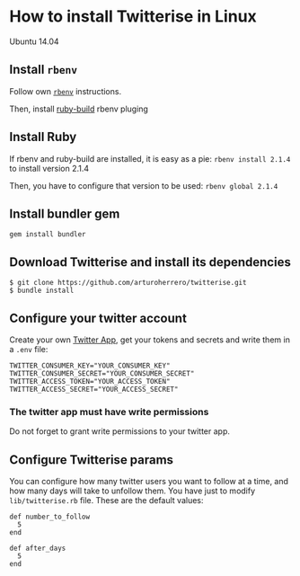 # How to install Twitterise in Linux

Ubuntu 14.04

## Install `rbenv`

Follow own [`rbenv`](https://github.com/sstephenson/rbenv#installation) instructions.

Then, install [ruby-build](https://github.com/sstephenson/ruby-build#readme) rbenv pluging

## Install Ruby

If rbenv and ruby-build are installed, it is easy as a pie: `rbenv install 2.1.4` to
install version 2.1.4

Then, you have to configure that version to be used: `rbenv global 2.1.4`

## Install bundler gem

`gem install bundler`

## Download Twitterise and install its dependencies

	$ git clone https://github.com/arturoherrero/twitterise.git
	$ bundle install

## Configure your twitter account

Create your own [Twitter App](https://apps.twitter.com), get your tokens and secrets
and write them in a `.env` file:

```
TWITTER_CONSUMER_KEY="YOUR_CONSUMER_KEY"
TWITTER_CONSUMER_SECRET="YOUR_CONSUMER_SECRET"
TWITTER_ACCESS_TOKEN="YOUR_ACCESS_TOKEN"
TWITTER_ACCESS_SECRET="YOUR_ACCESS_SECRET"
```

### The twitter app must have write permissions

Do not forget to grant write permissions to your twitter app.

## Configure Twitterise params

You can configure how many twitter users you want to follow at a time, and how many
days will take to unfollow them. You have just to modify `lib/twitterise.rb` file.
These are the default values:

```
def number_to_follow
  5
end

def after_days
  5
end
```

